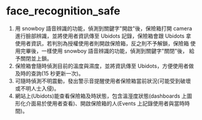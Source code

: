 # face_recognition_safe
1. 用 snowboy 語音辨識的功能，偵測到關鍵字"開啟"後，保險箱打開 camera
進行臉部辨識，並將使用者資訊傳至 Ubidots 記錄，保險箱會跟 Ubidots 拿
使用者資訊，若判別為授權使用者則開啟保險箱，反之則不予解鎖，保險箱
使用完畢後，一樣使用 snowboy 語音辨識的功能，偵測到關鍵字"關閉"後，
給予關閉並上鎖。
2. 保險箱會隨時偵測目前的溫度與濕度，並將資訊傳至 Ubidots，方便使用者做及時的查詢(15 秒更新一次)。
3. 可隨時偵測不明震動，發出警示音提醒使用者保險箱當前狀況(可能受到破壞或不明人士入侵)。
4. 網站上(Ubidots)能查看保險箱及時狀態，包含溫溼度狀態(dashboards 上圖形化介面易於使用者查看)、開啟保險箱的人(Events 上記錄使用者與當時時間)。
